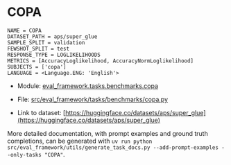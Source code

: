 # COPA

````
NAME = COPA
DATASET_PATH = aps/super_glue
SAMPLE_SPLIT = validation
FEWSHOT_SPLIT = test
RESPONSE_TYPE = LOGLIKELIHOODS
METRICS = [AccuracyLoglikelihood, AccuracyNormLoglikelihood]
SUBJECTS = ['copa']
LANGUAGE = <Language.ENG: 'English'>
````

- Module: [eval_framework.tasks.benchmarks.copa](eval_framework.tasks.benchmarks.copa)

- File: [src/eval_framework/tasks/benchmarks/copa.py](../../src/eval_framework/tasks/benchmarks/copa.py)

- Link to dataset: [https://huggingface.co/datasets/aps/super_glue](https://huggingface.co/datasets/aps/super_glue)

More detailed documentation, with prompt examples and ground truth completions, can be generated with `uv run python src/eval_framework/utils/generate_task_docs.py --add-prompt-examples --only-tasks "COPA"`.
